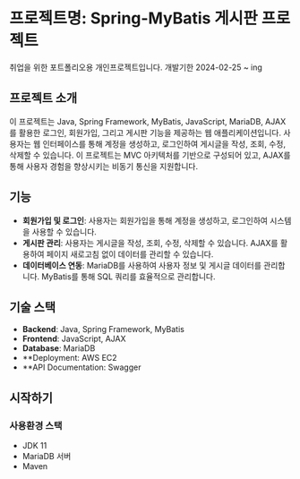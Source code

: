 # 프로젝트명: Spring-MyBatis 게시판 프로젝트 
취업을 위한 포트폴리오용 개인프로젝트입니다. 개발기한 2024-02-25 ~ ing 

## 프로젝트 소개
이 프로젝트는 Java, Spring Framework, MyBatis, JavaScript, MariaDB, AJAX를 활용한 로그인, 회원가입, 그리고 게시판 기능을 제공하는 웹 애플리케이션입니다. 사용자는 웹 인터페이스를 통해 계정을 생성하고, 로그인하여 게시글을 작성, 조회, 수정, 삭제할 수 있습니다. 이 프로젝트는 MVC 아키텍처를 기반으로 구성되어 있고, AJAX를 통해 사용자 경험을 향상시키는 비동기 통신을 지원합니다.

## 기능
- **회원가입 및 로그인**: 사용자는 회원가입을 통해 계정을 생성하고, 로그인하여 시스템을 사용할 수 있습니다.
- **게시판 관리**: 사용자는 게시글을 작성, 조회, 수정, 삭제할 수 있습니다. AJAX를 활용하여 페이지 새로고침 없이 데이터를 관리할 수 있습니다.
- **데이터베이스 연동**: MariaDB를 사용하여 사용자 정보 및 게시글 데이터를 관리합니다. MyBatis를 통해 SQL 쿼리를 효율적으로 관리합니다.

## 기술 스택
- **Backend**: Java, Spring Framework, MyBatis
- **Frontend**: JavaScript, AJAX
- **Database**: MariaDB
- **Deployment: AWS  EC2
- **API Documentation: Swagger

## 시작하기

### 사용환경 스택 
- JDK 11 
- MariaDB 서버
- Maven

